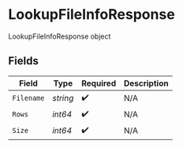 # LookupFileInfoResponse

LookupFileInfoResponse object


## Fields

| Field              | Type               | Required           | Description        |
| ------------------ | ------------------ | ------------------ | ------------------ |
| `Filename`         | *string*           | :heavy_check_mark: | N/A                |
| `Rows`             | *int64*            | :heavy_check_mark: | N/A                |
| `Size`             | *int64*            | :heavy_check_mark: | N/A                |